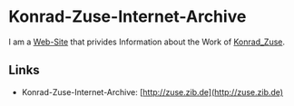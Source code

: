# Konrad-Zuse-Internet-Archive

I am a [Web-Site](9000089.md) that privides Information about the Work of [Konrad_Zuse](70000045.md).

## Links

- Konrad-Zuse-Internet-Archive: [http://zuse.zib.de](http://zuse.zib.de)
